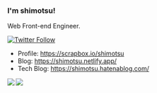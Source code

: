 ### I'm shimotsu!

Web Front-end Engineer.

[![Twitter Follow](https://img.shields.io/twitter/follow/shimotsu_?color=1DA1F2&logo=twitter&style=for-the-badge)](https://twitter.com/intent/follow?original_referer=https%3A%2F%2Fgithub.com%2Fshimotsu_&screen_name=shimotsu_)

- Profile: https://scrapbox.io/shimotsu
- Blog: https://shimotsu.netlify.app/
- Tech Blog: https://shimotsu.hatenablog.com/

<div>
  <a href="https://github.com/anuraghazra/github-readme-stats">
    <img align="left" src="https://github-readme-stats.vercel.app/api?username=shimotsu4431&count_private=true&show_icons=true&theme=nord" />
  </a>
  <a href="https://github.com/anuraghazra/github-readme-stats">
    <img src="https://github-readme-stats.vercel.app/api/top-langs/?username=shimotsu4431&theme=nord" />
  </a>
</div>
